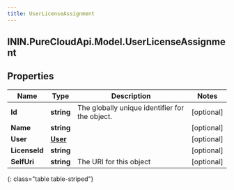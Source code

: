 ```yaml
---
title: UserLicenseAssignment
---
```

## ININ.PureCloudApi.Model.UserLicenseAssignment

## Properties

|Name | Type | Description | Notes|
|------------ | ------------- | ------------- | -------------|
| **Id** | **string** | The globally unique identifier for the object. | [optional] |
| **Name** | **string** |  | [optional] |
| **User** | [**User**](User.html) |  | [optional] |
| **LicenseId** | **string** |  | [optional] |
| **SelfUri** | **string** | The URI for this object | [optional] |
{: class="table table-striped"}


